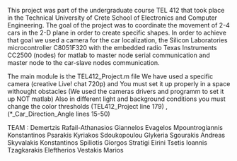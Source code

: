 This project was part of the undergraduate course TEL 412 that took place
in the Technical University of Crete School of Electronics and Computer
Engineering. The goal of the project was to coordinate the movement of 2-4
cars in the 2-D plane in order to create specific shapes. In order to
achieve that goal we used a camera for the car localization, the Silicon
Laboratories microcontroller C8051F320 with the embedded radio Texas
Instruments CC2500 (nodes) for matlab to master node serial communication
and master node to the car-slave nodes communication.


The main module is the TEL412_Project.m file 
We have used a specific camera (creative Live! chat 720p) and 
You must set it up properly in a space withought obstacles (We used the cameras drivers and programm to set it up NOT matlab)
Also in different light and background conditions you must change the color thresholds 
(TEL412_Project line 179) , (*_Car_Direction_Angle lines 15-50)

TEAM :
	Demertzis Rafail-Athanasios
	Giannelos Evagelos
	Mpountrogiannis Konstantinos
	Psarakis Kyriakos
	Sdoukopoulou Glykeria
	Sgourakis Andreas
	Skyvalakis Konstantinos
	Spiliotis Giorgos
	Stratigi Eirini
	Tsetis Ioannis
	Tzagkarakis Eleftherios
	Vestakis Marios
